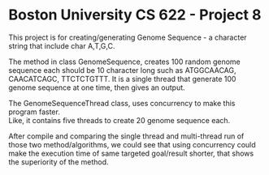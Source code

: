 # Boston University CS 622 - Project 8 

This project is for creating/generating Genome Sequence - a character string that include char A,T,G,C.

The method in class GenomeSequence,  creates 100 random genome sequence each should be 10 character 
long such as ATGGCAACAG, CAACATCAGC, TTCTCTGTTT. It is a single thread that generate 100 genome
sequence at one time, then gives an output. 

The GenomeSequenceThread class, uses concurrency to make this program faster.  
Like, it contains five threads to create 20 genome sequence each. 

After compile and comparing the single thread and multi-thread run of those two method/algorithms, 
we could see that using concurrency could make the execution time of same targeted goal/result
shorter, that shows the superiority of the method. 